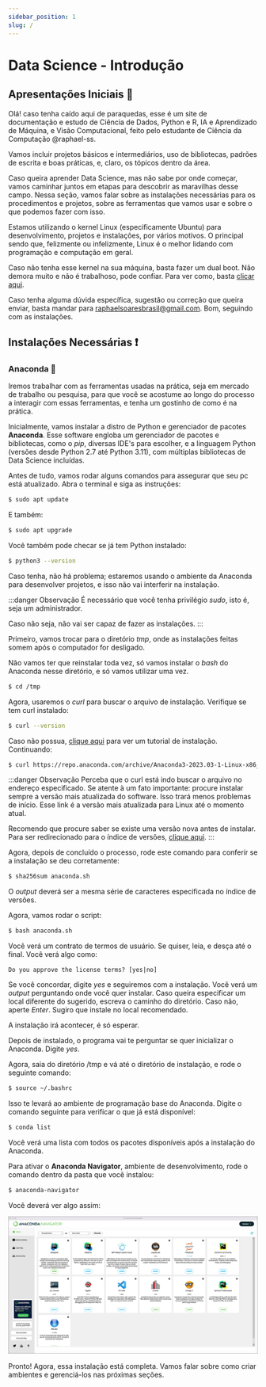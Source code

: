 ```yaml
---
sidebar_position: 1
slug: /
---
```


# Data Science - Introdução

## Apresentações Iniciais 📜

Olá! caso tenha caído aqui de paraquedas, esse é um site de documentação e estudo de Ciência de Dados, Python e R, IA e Aprendizado de
Máquina, e Visão Computacional, feito pelo estudante de Ciência da Computação @raphael-ss.

Vamos incluir projetos básicos e intermediários, uso de bibliotecas, padrões de escrita e boas práticas, e, claro, os tópicos dentro da área.

Caso queira aprender Data Science, mas não sabe por onde começar, vamos caminhar juntos em etapas para descobrir as maravilhas desse campo.
Nessa seção, vamos falar sobre as instalações necessárias para os procedimentos e projetos, sobre as ferramentas que vamos usar e sobre o que
podemos fazer com isso.

Estamos utilizando o kernel Linux (especificamente Ubuntu) para desenvolvimento, projetos e instalações, por vários motivos. O principal sendo que, felizmente ou infelizmente, Linux é o melhor lidando com programação e computação em geral.

Caso não tenha esse kernel na sua máquina, basta fazer um dual boot. Não demora muito e não é trabalhoso, pode confiar. Para ver como, basta
[clicar aqui](https://tecnoblog.net/responde/como-fazer-um-dual-boot-com-windows-e-linux/).

Caso tenha alguma dúvida específica, sugestão ou correção que queira enviar, basta mandar para raphaelsoaresbrasil@gmail.com.
Bom, seguindo com as instalações.

## Instalações Necessárias ❗

### Anaconda 🐍

Iremos trabalhar com as ferramentas usadas na prática, seja em mercado de trabalho ou pesquisa, para que você se acostume ao longo do
processo a interagir com essas ferramentas, e tenha um gostinho de como é na prática.

Inicialmente, vamos instalar a distro de Python e gerenciador de pacotes **Anaconda**. Esse software engloba um gerenciador de pacotes e bibliotecas, como o *pip*, diversas IDE's para escolher, e a linguagem Python (versões desde Python 2.7 até Python 3.11), com múltiplas bibliotecas de Data Science
incluídas. 

Antes de tudo, vamos rodar alguns comandos para assegurar que seu pc está atualizado. Abra o terminal e siga as instruções:

```bash
$ sudo apt update
```
E também:

```bash
$ sudo apt upgrade
```

Você também pode checar se já tem Python instalado:
``` bash
$ python3 --version
```

Caso tenha, não há problema; estaremos usando o ambiente da Anaconda para desenvolver projetos, e isso não vai interferir na instalação.

:::danger Observação
É necessário que você tenha privilégio _sudo_, isto é, seja um administrador. 

Caso não seja, não vai ser capaz de fazer as instalações.
:::

Primeiro, vamos trocar para o diretório _tmp_, onde as instalações feitas somem após o computador for desligado.


Não vamos ter que reinstalar toda vez, só vamos instalar o *bash* do Anaconda nesse diretório, e só vamos utilizar uma vez.

```bash
$ cd /tmp
```

Agora, usaremos o _curl_ para buscar o arquivo de instalação. Verifique se tem curl instalado:

```bash
$ curl --version
```

Caso não possua, [clique aqui](https://linuxhint.com/install_curl_ubuntu/) para ver um tutorial de instalação.
Continuando:

```bash
$ curl https://repo.anaconda.com/archive/Anaconda3-2023.03-1-Linux-x86_64.sh --output anaconda.sh
```

:::danger Observação
Perceba que o curl está indo buscar o arquivo no endereço especificado. Se atente à um fato importante: procure instalar sempre a versão mais
atualizada do software. Isso trará menos problemas de início. Esse link é a versão mais atualizada para Linux até o momento atual. 

Recomendo que procure saber se existe uma versão nova antes de instalar. Para ser redirecionado para o índice de versões, 
[clique aqui](https://repo.anaconda.com/archive/).
:::

Agora, depois de concluído o processo, rode este comando para conferir se a instalação se deu corretamente:

```bash
$ sha256sum anaconda.sh
```

O *output* deverá ser a mesma série de caracteres especificada no índice de versões.

Agora, vamos rodar o script:

```bash
$ bash anaconda.sh
```

Você verá um contrato de termos de usuário. Se quiser, leia, e desça até o final. 
Você verá algo como:

```output
Do you approve the license terms? [yes|no]
```

Se você concordar, digite *yes* e seguiremos com a instalação.
Você verá um *output* perguntando onde você quer instalar. Caso queira especificar um local diferente do sugerido, escreva o caminho do diretório.
Caso não, aperte *Enter*. Sugiro que instale no local recomendado.

A instalação irá acontecer, é só esperar.

Depois de instalado, o programa vai te perguntar se quer inicializar o Anaconda. Digite *yes*.

Agora, saia do diretório /tmp e vá até o diretório de instalação, e rode o seguinte comando:

```bash
$ source ~/.bashrc
```
Isso te levará ao ambiente de programação base do Anaconda.
Digite o comando seguinte para verificar o que já está disponível:

```bash
$ conda list
```

Você verá uma lista com todos os pacotes disponíveis após a instalação do Anaconda.


Para ativar o **Anaconda Navigator**, ambiente de desenvolvimento, rode o comando dentro da pasta que você instalou:

```bash
$ anaconda-navigator
```
Você deverá ver algo assim:

![anaconda-navigator](static/img/anaconda-navigator.png)

Pronto! Agora, essa instalação está completa. Vamos falar sobre como criar ambientes e gerenciá-los nas próximas seções.

